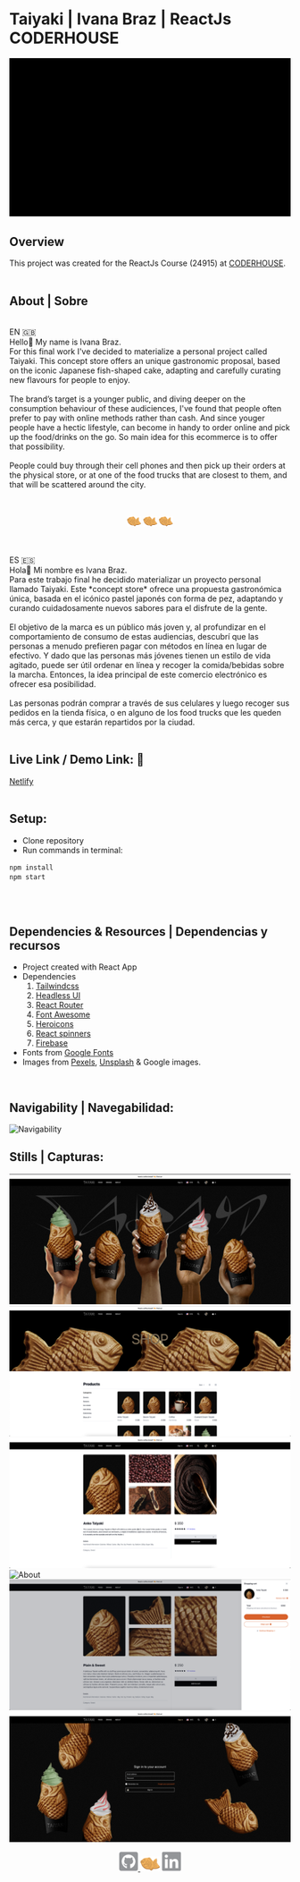 # Taiyaki | Ivana Braz | ReactJs CODERHOUSE

  ![TaiyakiLogo](./readme/taiyaki.gif)

  ## Overview
  This project was created for the ReactJs Course (24915) at [CODERHOUSE](https://www.coderhouse.com/).
  <br>
  <br>

  ## About | Sobre 
  <br>
  EN 🇬🇧<br>
  Hello👋 My name is Ivana Braz.<br>
  For this final work I've decided to materialize a personal project called Taiyaki. This concept store offers an unique gastronomic proposal, based on the iconic Japanese fish-shaped cake, adapting and carefully curating new flavours for people to enjoy.<br>
  <br>
  The brand’s target is a younger public, and diving deeper on the consumption behaviour of these audiciences, I've found that people often prefer to pay with online methods rather than cash. And since youger people have a hectic lifestyle, can become in handy to order online and pick up the food/drinks on the go. So main idea for this ecommerce is to offer that possibility.<br>
  <br>
  People could buy through their cell phones and then pick up their orders at the physical store, or at one of the food trucks that are closest to them, and that will be scattered around the city.<br>
  <br>
  <br>
  <p align="center">
    <img src="./readme/emoji.png" alt="Taiyaki emoji" width="25" height="19"> 
    <img src="./readme/emoji.png" alt="Taiyaki emoji" width="25" height="19"> 
    <img src="./readme/emoji.png" alt="Taiyaki emoji" width="25" height="19"> 
  </p>
  <br>
  <br>
  ES 🇪🇸<br>
  Hola👋 Mi nombre es Ivana Braz.<br>
  Para este trabajo final he decidido materializar un proyecto personal llamado Taiyaki. Este *concept store* ofrece una propuesta gastronómica única, basada en el icónico pastel japonés con forma de pez, adaptando y curando cuidadosamente nuevos sabores para el disfrute de la gente.<br>
  <br>
  El objetivo de la marca es un público más joven y, al profundizar en el comportamiento de consumo de estas audiencias, descubrí que las personas a menudo prefieren pagar con métodos en línea en lugar de efectivo. Y dado que las personas más jóvenes tienen un estilo de vida agitado, puede ser útil ordenar en línea y recoger la comida/bebidas sobre la marcha. Entonces, la idea principal de este comercio electrónico es ofrecer esa posibilidad.<br>
  <br>
  Las personas podrán comprar a través de sus celulares y luego recoger sus pedidos en la tienda física, o en alguno de los food trucks que les queden más cerca, y que estarán repartidos por la ciudad.<br>
  <br>

  ## Live Link / Demo Link: 🔗
  [Netlify](https://taiyaki-taiyaki.netlify.app)
  <br>
  <br>

  ## Setup:
  - Clone repository
  - Run commands in terminal:
  ```bash
  npm install
  npm start 
  ```
  <br>
  <br>

  ## Dependencies & Resources | Dependencias y recursos
  - Project created with React App
  - Dependencies <br>
    1. [Tailwindcss](https://tailwindcss.com/)
    2. [Headless UI](https://headlessui.de)
    3. [React Router](https://reactrouter.com/)
    4. [Font Awesome](https://fontawesome.com/)
    5. [Heroicons](https://heroicons.com/)
    6. [React spinners](https://www.npmjs.com/package/react-spinners)
    7. [Firebase](https://firebase.google.com/)
  - Fonts from [Google Fonts](https://fonts.google.com/)
  - Images from [Pexels](https://www.pexels.com/), [Unsplash](https://unsplash.com/) & Google images.
  <br>

  ## Navigability | Navegabilidad:
  ![Navigability](./readme/navigability.gif)

  ## Stills | Capturas:
  ![Home](./readme/home.png)
  ![Shop](./readme/shop.png)
  ![Product detail](./readme/itemdetail.png)
  ![About](./readme/about.gif)
  ![Shopping cart](./readme/shoppingcart.png)
  ![Sign in](./readme/signin.png)

<p align="center">
  <a href="https://github.com/ivanabraz">
    <img src="./readme/github.png" alt="github" width="35" height="35">
  </a>
  <img src="./readme/emoji.png" alt="Taiyaki emoji" width="35" height="26"> 
  <a href="https://www.linkedin.com/in/ivanabraz/">
    <img src="./readme/linkedin.png" alt="linkedin" width="35" height="35">
  </a>
</p>
